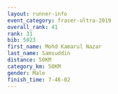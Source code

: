 ```yaml
---
layout: runner-info 
event_category: fraser-ultra-2019 
overall_rank: 41
rank: 31
bib: 5023
first_name: Mohd Kamarul Nazar
last_name: Samsuddin
distance: 50KM
category_km: 50KM
gender: Male
finish_time: 7-46-02
---
```

